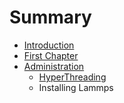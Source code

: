 # Summary

* [Introduction](README.md)
* [First Chapter](chapter1.md)
* [Administration](administration.md)
   * [HyperThreading](hyperthreading.md)
   * Installing Lammps

